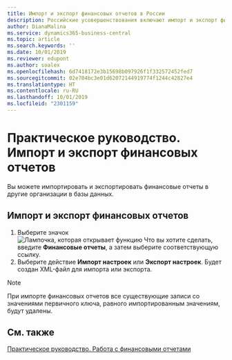 ```yaml
---
title: Импорт и экспорт финансовых отчетов в России
description: Российские усовершенствования включают импорт и экспорт финансовых отчетов.
author: DianaMalina
ms.service: dynamics365-business-central
ms.topic: article
ms.search.keywords: ''
ms.date: 10/01/2019
ms.reviewer: edupont
ms.author: soalex
ms.openlocfilehash: 6d7418172e3b15698b097926f1f332572452fed7
ms.sourcegitcommit: 02e704bc3e01d62072144919774f1244c42827e4
ms.translationtype: HT
ms.contentlocale: ru-RU
ms.lasthandoff: 10/01/2019
ms.locfileid: "2301159"
---
```

# <a name="how-to-import-and-export-account-schedules"></a>Практическое руководство. Импорт и экспорт финансовых отчетов

Вы можете импортировать и экспортировать финансовые отчеты в другие организации в базы данных.

## <a name="to-import-and-export-account-schedules"></a>Импорт и экспорт финансовых отчетов

1. Выберите значок ![Лампочка, которая открывает функцию Что вы хотите сделать](../../media/ui-search/search_small.png "Что вы хотите сделать"), введите **Финансовые отчеты**, а затем выберите соответствующую ссылку.
2. Выберите действие **Импорт настроек** или **Экспорт настроек**. Будет создан XML-файл для импорта или экспорта.

> [!NOTE]
> При импорте финансовых отчетов все существующие записи со значениями первичного ключа, равного импортированным значениям, будут удалены.

## <a name="see-also"></a>См. также

[Практическое руководство. Работа с финансовыми отчетами](How-to-Work-with-Account-Schedules.md)  
